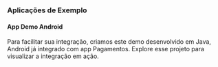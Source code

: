 ### Aplicações de Exemplo
#### App Demo Android

Para facilitar sua integração, criamos este demo desenvolvido em Java, Android já integrado com app Pagamentos. Explore esse projeto para visualizar a integração em ação.
